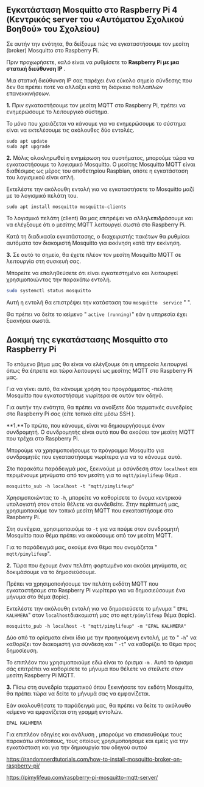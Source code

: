 ## Εγκατάσταση Mosquitto στο Raspberry Pi 4 (Κεντρικός server του «Αυτόματου Σχολικού Βοηθού» του Σχολείου)

Σε αυτήν την ενότητα, θα  δείξουμε πώς να εγκαταστήσουμε τον μεσίτη (broker) Mosquitto στο Raspberry Pi.

Πριν προχωρήσετε, καλό είναι να ρυθμίσετε το **Raspberry Pi με μια στατική διεύθυνση IP** .

Μια στατική διεύθυνση IP σας παρέχει ένα εύκολο σημείο σύνδεσης που δεν θα πρέπει ποτέ να αλλάξει κατά τη διάρκεια πολλαπλών επανεκκινήσεων.

**1.** Πριν εγκαταστήσουμε τον μεσίτη MQTT στο Raspberry Pi, πρέπει να ενημερώσουμε το λειτουργικό σύστημα.

Το μόνο που χρειάζεται να κάνουμε για να ενημερώσουμε το σύστημα είναι να εκτελέσουμε τις ακόλουθες δύο εντολές.

```
sudo apt update
sudo apt upgrade
```

**2.** Μόλις ολοκληρωθεί η ενημέρωση του συστήματος, μπορούμε τώρα να εγκαταστήσουμε το λογισμικό Mosquitto.
Ο μεσίτης Mosquitto MQTT είναι διαθέσιμος ως μέρος του αποθετηρίου Raspbian, οπότε η εγκατάσταση του λογισμικού είναι απλή.

Εκτελέστε την ακόλουθη εντολή για να εγκαταστήσετε το Mosquitto μαζί με το λογισμικό πελάτη του.

```
sudo apt install mosquitto mosquitto-clients
```

Το λογισμικό πελάτη (client) θα μας επιτρέψει να αλληλεπιδράσουμε και να ελέγξουμε ότι ο μεσίτης MQTT λειτουργεί σωστά στο Raspberry Pi.

Κατά τη διαδικασία εγκατάστασης, ο διαχειριστής πακέτων θα ρυθμίσει αυτόματα τον διακομιστή Mosquitto για εκκίνηση κατά την εκκίνηση.

**3.** Σε αυτό το σημείο, θα έχετε πλέον τον μεσίτη Mosquitto MQTT σε λειτουργία στη συσκευή σας.

Μπορείτε να επαληθεύσετε ότι είναι εγκατεστημένο και λειτουργεί χρησιμοποιώντας την παρακάτω εντολή.

```bash
sudo systemctl status mosquitto
```

Αυτή η εντολή θα επιστρέψει την κατάσταση του `mosquitto  service` " ".

Θα πρέπει να δείτε το κείμενο " `active (running)`" εάν η υπηρεσία έχει ξεκινήσει σωστά.

## Δοκιμή της εγκατάστασης Mosquitto στο Raspberry Pi

Το επόμενο βήμα μας θα είναι να ελέγξουμε ότι η υπηρεσία λειτουργεί όπως θα έπρεπε και τώρα λειτουργεί ως μεσίτης MQTT στο Raspberry Pi μας.

Για να γίνει αυτό, θα κάνουμε χρήση του προγράμματος -πελάτη Mosquitto που εγκαταστήσαμε νωρίτερα σε αυτόν τον οδηγό.

Για αυτήν την ενότητα, θα πρέπει να ανοίξετε δύο τερματικές συνεδρίες στο Raspberry Pi σας (είτε τοπικά είτε μέσω SSH ).

**1.**Το πρώτο, που κάνουμε, είναι να δημιουργήσουμε έναν συνδρομητή. Ο συνδρομητής είναι αυτό που θα ακούσει τον μεσίτη MQTT που τρέχει στο Raspberry Pi.

Μπορούμε να χρησιμοποιήσουμε το πρόγραμμα Mosquitto για συνδρομητές που εγκαταστήσαμε νωρίτερα για να το κάνουμε αυτό.

Στο παρακάτω παράδειγμά μας, ξεκινούμε μι ασύνδεση στον `localhost` και περιμένουμε μηνύματα από τον μεσίτη για το `mqtt/pimylifeup` θέμα .

```
mosquitto_sub -h localhost -t "mqtt/pimylifeup"
```

Χρησιμοποιώντας το `-h`, μπορείτε να καθορίσετε το όνομα κεντρικού υπολογιστή στον οποίο θέλετε να συνδεθείτε. Στην περίπτωσή μας, χρησιμοποιούμε τον τοπικό μεσίτη MQTT που εγκαταστήσαμε στο Raspberry Pi.

Στη συνέχεια, χρησιμοποιούμε το `-t`  για να πούμε στον συνδρομητή Mosquitto ποιο θέμα πρέπει να ακούσουμε από τον μεσίτη MQTT.

Για το παράδειγμά μας, ακούμε ένα θέμα που ονομάζεται " `mqtt/pimylifeup`".

**2.** Τώρα που έχουμε έναν πελάτη φορτωμένο και ακούει μηνύματα, ας δοκιμάσουμε να το δημοσιεύσουμε.

Πρέπει να χρησιμοποιήσουμε τον πελάτη εκδότη MQTT που εγκαταστήσαμε στο Raspberry Pi νωρίτερα για να δημοσιεύσουμε ένα μήνυμα στο θέμα (topic).

Εκτελέστε την ακόλουθη εντολή για να δημοσιεύσετε το μήνυμα " `EPAL KALHMERA`" στον `localhost`διακομιστή μας στο `mqtt/pimylifeup` θέμα (topic).

```
mosquitto_pub -h localhost -t "mqtt/pimylifeup" -m "EPAL KALHMERA"
```

Δύο από τα ορίσματα είναι ίδια με την προηγούμενη εντολή, με το " `-h`" να καθορίζει τον διακομιστή για σύνδεση και " `-t`" να καθορίζει το θέμα προς δημοσίευση.

Το  επιπλέον που χρησιμοποιούμε εδώ είναι το όρισμα `-m` . Αυτό το όρισμα σάς επιτρέπει να καθορίσετε το μήνυμα που θέλετε να στείλετε στον μεσίτη Raspberry Pi MQTT.

**3.** Πίσω στη συνεδρία τερματικού όπου ξεκινήσατε τον εκδότη Mosquitto, θα πρέπει τώρα να δείτε το μήνυμά σας να εμφανίζεται.

Εάν ακολουθήσατε το παράδειγμά μας, θα πρέπει να δείτε το ακόλουθο κείμενο να εμφανίζεται στη γραμμή εντολών.

```
EPAL KALHMERA
```
Για επιπλέον οδηγίες και ανάλυση , μπορούμε να επισκευθούμε τους παρακάτω ιστότοπους, τους οποίους χρησιμοποήσαμε και εμείς για την εγκατάσταση και για την δημιουργία του οδηγού αυτού

https://randomnerdtutorials.com/how-to-install-mosquitto-broker-on-raspberry-pi/

https://pimylifeup.com/raspberry-pi-mosquitto-mqtt-server/
